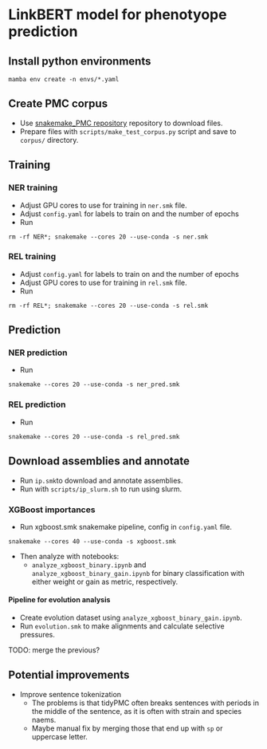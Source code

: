 # LinkBERT model for phenotyope prediction
## Install python environments
```
mamba env create -n envs/*.yaml
```
## Create PMC corpus

- Use [snakemake_PMC repository](https://github.com/danielzmbp/snakemake_PMC) repository to download files.
- Prepare files with `scripts/make_test_corpus.py` script and save to `corpus/` directory.

## Training

### NER training

- Adjust GPU cores to use for training in `ner.smk` file.
- Adjust `config.yaml` for labels to train on and the number of epochs
- Run

```
rm -rf NER*; snakemake --cores 20 --use-conda -s ner.smk
```

### REL training

- Adjust `config.yaml` for labels to train on and the number of epochs
- Adjust GPU cores to use for training in `rel.smk` file.
- Run

```
rm -rf REL*; snakemake --cores 20 --use-conda -s rel.smk
```

## Prediction

### NER prediction

- Run

```
snakemake --cores 20 --use-conda -s ner_pred.smk
```

### REL prediction

- Run

```
snakemake --cores 20 --use-conda -s rel_pred.smk
```

## Download assemblies and annotate

- Run `ip.smk`to download and annotate assemblies.
- Run with `scripts/ip_slurm.sh` to run using slurm.

### XGBoost importances

- Run xgboost.smk snakemake pipeline, config in `config.yaml` file.

```
snakemake --cores 40 --use-conda -s xgboost.smk
```

- Then analyze with notebooks:
  - `analyze_xgboost_binary.ipynb` and `analyze_xgboost_binary_gain.ipynb` for binary classification with either weight or gain as metric, respectively.


#### Pipeline for evolution analysis

- Create evolution dataset using `analyze_xgboost_binary_gain.ipynb`.
- Run `evolution.smk` to make alignments and calculate selective pressures.

TODO: merge the previous?

## Potential improvements
- Improve sentence tokenization
  - The problems is that tidyPMC often breaks sentences with periods in the middle of the sentence, as it is often with strain and species naems.
  - Maybe manual fix by merging those that end up with `sp` or uppercase letter.